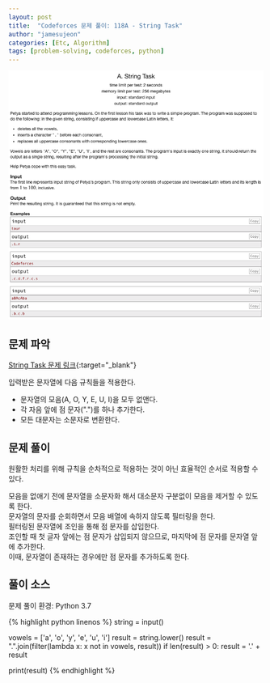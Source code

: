 ```yaml
---
layout: post
title:  "Codeforces 문제 풀이: 118A - String Task"
author: "jamesujeon"
categories: [Etc, Algorithm]
tags: [problem-solving, codeforces, python]
---
```


![118A - String Task](assets/codeforces_118a_string_task.png "118A - String Task")

## 문제 파악

[String Task 문제 링크](http://codeforces.com/problemset/problem/118/A){:target="_blank"}

입력받은 문자열에 다음 규칙들을 적용한다.

- 문자열의 모음(A, O, Y, E, U, I)을 모두 없앤다.
- 각 자음 앞에 점 문자(".")를 하나 추가한다.
- 모든 대문자는 소문자로 변환한다.

## 문제 풀이

원활한 처리를 위해 규칙을 순차적으로 적용하는 것이 아닌 효율적인 순서로 적용할 수 있다.

모음을 없애기 전에 문자열을 소문자화 해서 대소문자 구분없이 모음을 제거할 수 있도록 한다.  
문자열의 문자를 순회하면서 모음 배열에 속하지 않도록 필터링을 한다.  
필터링된 문자열에 조인을 통해 점 문자를 삽입한다.  
조인할 때 첫 글자 앞에는 점 문자가 삽입되지 않으므로, 마지막에 점 문자를 문자열 앞에 추가한다.  
이때, 문자열이 존재하는 경우에만 점 문자를 추가하도록 한다.

## 풀이 소스

문제 풀이 환경: Python 3.7

{% highlight python linenos %}
string = input()

vowels = ['a', 'o', 'y', 'e', 'u', 'i']
result = string.lower()
result = ".".join(filter(lambda x: x not in vowels, result))
if len(result) > 0:
  result = '.' + result

print(result)
{% endhighlight %}
